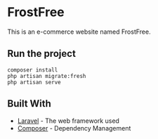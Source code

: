 # FrostFree
This is an e-commerce website named FrostFree.

## Run the project
```
composer install
php artisan migrate:fresh
php artisan serve
```
## Built With

* [Laravel](https://laravel.com/) - The web framework used
* [Composer](https://getcomposer.org/doc/00-intro.md) - Dependency Management

